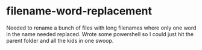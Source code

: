 # filename-word-replacement
Needed to rename a bunch of files with long filenames where only one word in the name needed replaced. Wrote some powershell so I could just hit the parent folder and all the kids in one swoop. 
